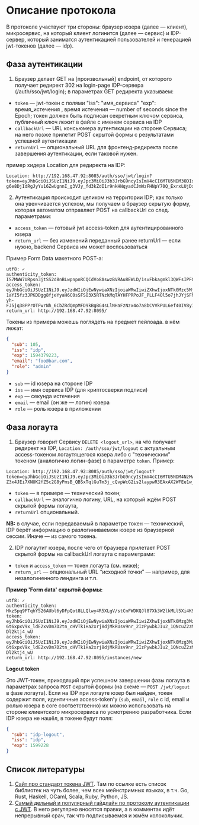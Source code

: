 # Описание протокола

В протоколе участвуют три стороны: браузер юзера (далее — клиент), микросервис, на который клиент логинится (далее — сервис) и IDP-сервер, который заниматся аутентикацией пользователей и генерацией jwt-токенов (далее — idp).

## Фаза аутентикации

1. Браузер делает GET на [произвольный] endpoint, от которого получает редирект 302 на login-page IDP-сервера (/auth/sso/jwt/login); в параметрах GET редиректа указываем:
  * `token` — jwt-токен с полями "iss": "имя_сервиса" "exp": время_истечения , время истечения — number of seconds since the Epoch; токен должен быть подписан секретным ключом сервиса, публичный ключ лежит в файле с именем сервиса на IDP
  * `callbackUrl` — URL консьюмера аутентикации на стороне Сервиса; на него позже прилетит POST скрытой формы с результатами успешной аутентикации
  * `returnUrl` — опциональный URL для фронтенд-редиректа после завершения аутентикации, если таковой нужен.

  пример хидера Location  для редиректа на IDP:
  ```
  Location: http://192.168.47.92:8085/auth/sso/jwt/login?token=eyJhbGciOiJSUzI1NiJ9.eyJpc3MiOiJ3b3JrbG9ncyIsImV4cCI6MTU5NDM3ODIxMH0.Pl-g6e8DjIdRgJyYu16ZwUgnnI_g3VJy_fd3kZdI1r9nkHNqyadCJmWzFHNpY70Q_ExrxLUjDxYL4H16JbMMosa0oL6cJD9JddJOwm1uvH8UWIZpWkbFoA8_DMl79PRNSCN0C1nW1WCZ7lpoStqD2cyhWyDol21n6fzILWvKHE0&callbackUrl=http://192.168.47.92:8080/jwt/acs&returnUrl=http://192.168.47.92:8095/
  ```

2. Аутентикация происходит целиком на территории IDP; как только она увенчивается успехом, мы получаем в браузер скрытую форму, которая автоматом отправляет POST на callbackUrl со след. параметрами:
  * `access_token` — готовый jwt access-token для аутентицированного юзера
  * `return_url` — без изменений переданный ранее returnUrl — если нужно, backend Сервиса им может воспоьзоваться

  Пример Form Data макетного POST-а:
  ```
  utf8: ✓
  authenticity_token: IS7MWW7URpsn3jtSS2d8nBLwpnpnRCQCdVo8AswzBVRAu8EWLD/1svFbkagmkl3QWFsIPFGozvKN88lSCnnMgg==
  access_token: eyJhbGciOiJSUzI1NiJ9.eyJzdWIiOjEwNywiaXNzIjoiaWRwIiwiZXhwIjoxNTk0Mzc5MjIzLCJyZWZyZXNoX3Rva2VuIjpmYWxzZSwiZW1haWwiOiJoZXJ0YUBqZXJkZS5jb20iLCJyb2xlIjoic3VwZXJhZG1pbiJ9.f1L2oMuAbMkP4-1aYI5fz3JPKDDgg8fjeYyaH6C0sSFSO3X5RTNzkMqTAYHFPRPoJF_PLLF4Ol5o7jhJYjSFNZEH8-yh-FJ5jq38PPrOTFwrNh_6CbZRdQmpMFD9kBgBG4sLlNHaFzNzx4o7a8bCVVkPUL6ef40IV8y1jgLGzgQ
  return_url: http://192.168.47.92:8095/
  ```

  Токены из примера можешь поглядеть на предмет пейлоада. в нём лежат:
  ```json
  {
    "sub": 105,
    "iss": "idp",
    "exp": 1594379223,
    "email": "foo@bar.com",
    "role": "admin"
  }
  ```

  * `sub` — id юзера на стороне IDP
  * `iss` — имя сервиса IDP (для криптосверки подписи)
  * `exp` — секунда истечения
  * `email` — email (он же — логин) юзера
  * `role` — роль юзера в приложении

## Фаза логаута

1. Браузер говорит Сервису `DELETE <logout_url>`, на что получает редирект на IDP, `Location: /auth/sso/jwt/logout` с актуальным access-токеном логаутящегося юзера либо с "техническим" токеном (аналогично логин-фазе) в параметре `token`. Пример:
  ```
  Location: http://192.168.47.92:8085/auth/sso/jwt/logout?token=eyJhbGciOiJSUzI1NiJ9.eyJpc3MiOiJ3b3JrbG9ncyIsImV4cCI6MTU5NDM4NzMwMn0.mHXKDyS3XGWEEkYOi06107Gdzb4850sxIX6jBUq0BDUz2tnHtTLj5QVjp9k71Ajod0YwvwiRF-Z3x4JEi7XNUK2fZ5c2G8yPmsB_QBSxTqlGuTm3j_cQvpWcG2is2laypwR3EAxAX2WFEe1w_k10I6mTSsAFGo2KOMdhXaQPBjY&callbackUrl=http://192.168.47.92:8080/jwt/logout&returnUrl=http://192.168.47.92:8095/instances/new
  ```
  * `token` — в примере — технический токен;
  * `callbackUrl` — аналогично логину, URL, на который ждём POST скрытой формы логаута,
  * `returnUrl` опциональный.

  **NB:** в случае, если передаваемый в параметре токен — технический, IDP берёт информацию о разлогиниваемом юзере из браузерной сессии. Иначе — из самого токена.

2. IDP логаутит юзера, после чего от браузера прилетает POST скрытой формы на callbackUrl логаута с параметрами:
  * `token` и `access_token` — токен логаута (см. ниже);
  * `return_url` — опциональный URL “исходной точки” — например, для незалогиненного лендинга и т.п.

  **Пример 'Form data' скрытой формы:**
  ```
  utf8: ✓
  authenticity_token: HkzSpq9FTqhY526AUbl6yDFpQot8LLQlwy4R5XLgV/stCnFWDKQJl87Xk3W2lkMLl5Xi4K9WwW6COfkd9dPppw==
  token: eyJhbGciOiJSUzI1NiJ9.eyJzdWIiOjEwNywiaXNzIjoiaWRwIiwiZXhwIjoxNTk0Mzg3MzAzLCJlbWFpbCI6ImhlcnRhQGplcmRlLmNvbSIsInJvbGUiOiJzdXBlcmFkbWluIn0.U_WzN67uKGaXZfwqCtTiy62JXuarSywoFyMY14mi261ldfjTvDyeS4gwNMmIs569BmlwY-6t6xpxV9x_ldE2xvDm7D2tn_cHVTk1Ha2xrj8djMkRUsv9nr_2IzPywbkJIu2_1QNcuZ2zMId83J8yC14LYkyG8RfB-Dl2ktj4_wU
  access_token: eyJhbGciOiJSUzI1NiJ9.eyJzdWIiOjEwNywiaXNzIjoiaWRwIiwiZXhwIjoxNTk0Mzg3MzAzLCJlbWFpbCI6ImhlcnRhQGplcmRlLmNvbSIsInJvbGUiOiJzdXBlcmFkbWluIn0.U_WzN67uKGaXZfwqCtTiy62JXuarSywoFyMY14mi261ldfjTvDyeS4gwNMmIs569BmlwY-6t6xpxV9x_ldE2xvDm7D2tn_cHVTk1Ha2xrj8djMkRUsv9nr_2IzPywbkJIu2_1QNcuZ2zMId83J8yC14LYkyG8RfB-Dl2ktj4_wU
  return_url: http://192.168.47.92:8095/instances/new
  ```

  **Logout token**

  Это JWT-токен, приходящий при успешном завершении фазы логаута в параметрах запроса `POST` скрытой формы (на схеме — `POST /jwt/logout` в фазе логаута). Если на IDP при логауте юзер был найден, токен содержит поля, идентичные access-token'у (`sub`, `email`, `role` c id, email и ролью юзера в core соответственно) их можно использовать на стороне клиентского микросервиса по усмотрению разработчика. Если IDP юзера не нашёл, в токене будут поля:
  ```json
  {
    "sub": "idp-logout",
    "iss": "idp",
    "exp": 1599228
  }
  ```

  ## Список литературы

  1. [Сайт про стандарт токена JWT](https://jwt.io/). Там по ссылке есть список библиотек на чуть более, чем всех мейнстримных языках, в т.ч. Go, Rust, Haskell, OCaml, Scala, Ruby, Python, JS.
  2. [Самый дельный и популярный гайдлайн по протоколу аутентикации с JWT](https://gist.github.com/zmts/802dc9c3510d79fd40f9dc38a12bccfc). В него регулярно вносятся правки, а в комментах идёт непрерывный срач, так что подписываемся и жмём колокольчик.
